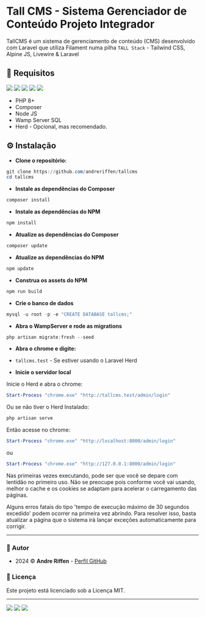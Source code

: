 # Tall CMS - Sistema Gerenciador de Conteúdo Projeto Integrador 

TallCMS é um sistema de gerenciamento de conteúdo (CMS) desenvolvido com Laravel que utiliza Filament numa pilha `TALL Stack` - Tailwind CSS, Alpine JS, Livewire & Laravel

<!-- ![.](.) -->

## 📑 Requisitos

<a href="#requisitos"><img src="https://img.shields.io/badge/PHP%208%2B-777BB4?style=flat-square&logo=php&logoColor=white"/></a> 
<a href="#requisitos"><img src="https://img.shields.io/badge/Composer-885630?style=flat-square&logo=composer&logoColor=white"/></a> 
<a href="#requisitos"><img src="https://img.shields.io/badge/Node%20JS-339933?style=flat-square&logo=node.js&logoColor=white"/></a> 
<a href="#requisitos"><img src="https://img.shields.io/badge/WampServer%20SQL-FC5C5C?style=flat-square&logo=mysql&logoColor=white"/></a> 
<a href="#requisitos"><img src="https://img.shields.io/badge/Laravel%20Herd-FB5038?style=flat-square&logo=laravel&logoColor=white"/></a>

- PHP 8+
- Composer
- Node JS
- Wamp Server SQL
- Herd - Opcional, mas recomendado.

## ⚙️ Instalação

- **Clone o repositório:**

```powershell
git clone https://github.com/andreriffen/tallcms
cd tallcms
```

- **Instale as dependências do Composer**

```powershell
composer install
```

- **Instale as dependências do NPM**

```powershell
npm install
```

- **Atualize as dependências do Composer**

```powershell
composer update
```

- **Atualize as dependências do NPM**

```powershell
npm update
```

- **Construa os assets do NPM**

```powershell
npm run build
```

- **Crie o banco de dados**

```powershell
mysql -u root -p -e "CREATE DATABASE tallcms;"
```

- **Abra o WampServer e rode as migrations**

```powershell
php artisan migrate:fresh --seed
```



- **Abra o chrome e digite:**

- `tallcms.test` - Se estiver usando o Laravel Herd

- **Inicie o servidor local**

Inicie o Herd e abra o chrome:

```powershell
Start-Process "chrome.exe" "http://tallcms.test/admin/login"
```

Ou se não tiver o Herd Instalado:

```powershell
php artisan serve
```

Então acesse no chrome:

```powershell
Start-Process "chrome.exe" "http://localhost:8000/admin/login"
```

ou

```powershell
Start-Process "chrome.exe" "http://127.0.0.1:8000/admin/login"
```

Nas primeiras vezes executando, pode ser que você se depare com lentidão no primeiro uso. Não se preocupe pois conforme você vai usando, melhor o cache e os cookies se adaptam para acelerar o carregamento das páginas.

Alguns erros fatais do tipo 'tempo de execução máximo de 30 segundos excedido' podem ocorrer na primeira vez abrindo. Para resolver isso, basta atualizar a página que o sistema irá lançar exceções automaticamente para corrigir.

---

### 🐘 Autor

- 2024 ©️ **Andre Riffen** - [Perfil GitHub](https://github.com/andreriffen)

### 📜 Licença

Este projeto está licenciado sob a Licença MIT.

---

<a href="https://instagram.com/andreriffen"><img src="https://img.shields.io/badge/-andreriffen-maroon?style=flat-square&logo=Instagram&logoColor=white"/></a> 
<a href="https://www.linkedin.com/in/andre-gbf"><img src="https://img.shields.io/badge/-Andre%20GB%20Farias-0077B5?style=flat-square&logo=Linkedin&logoColor=white"/></a> 
<a href="mailto:andreriffen6@gmail.com"><img src="https://img.shields.io/badge/-andreriffen6@gmail.com-D14836?style=flat-square&logo=Gmail&logoColor=white"/></a>
